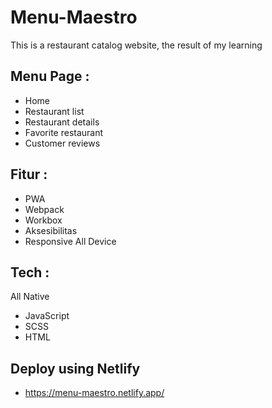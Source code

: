# Menu-Maestro
This is a restaurant catalog website, the result of my learning

## Menu Page :
- Home
- Restaurant list
- Restaurant details
- Favorite restaurant
- Customer reviews 

## Fitur :
- PWA
- Webpack
- Workbox
- Aksesibilitas
- Responsive All Device

## Tech :
All Native
- JavaScript
- SCSS
- HTML

## Deploy using Netlify
- https://menu-maestro.netlify.app/
